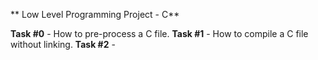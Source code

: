 ** Low Level Programming Project - C**

**Task #0** - How to pre-process a C file.
**Task #1** - How to compile a C file without linking.
**Task #2** - 


